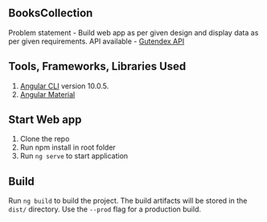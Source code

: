 ## BooksCollection
Problem statement - Build web app as per given design and display data as per given requirements.
API available - [Gutendex API]()

## Tools, Frameworks, Libraries Used
1. [Angular CLI](https://github.com/angular/angular-cli) version 10.0.5.
2. [Angular Material](https://material.angular.io)

## Start Web app
1. Clone the repo
2. Run npm install in root folder
3. Run `ng serve` to start application

## Build

Run `ng build` to build the project. The build artifacts will be stored in the `dist/` directory. Use the `--prod` flag for a production build.

